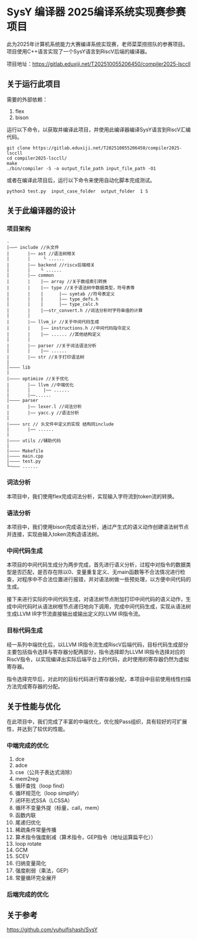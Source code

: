 # SysY 编译器 2025编译系统实现赛参赛项目

此为2025年计算机系统能力大赛编译系统实现赛，老师菜菜捞捞队的参赛项目。 项目使用C++语言实现了一个SysY语言到RiscV后端的编译器。

项目地址：https://gitlab.eduxiji.net/T202510055206450/compiler2025-lsccll

## 关于运行此项目

需要的外部依赖：
1. flex
2. bison

运行以下命令，以获取并编译此项目，并使用此编译器编译SysY语言到RiscV汇编代码。
```
git clone https://gitlab.eduxiji.net/T202510055206450/compiler2025-lsccll
cd compiler2025-lsccll/
make
./bin/compiler -S -o output_file_path input_file_path -O1
```

或者在编译此项目后，运行以下命令来使用自动化脚本完成测试。

```
python3 test.py  input_case_folder  output_folder  1 S
```


## 关于此编译器的设计

### 项目架构
```
.
|——─ include //头文件
|       |—— ast //语法树相关
|       |     └ ......
|       |—— backend //riscv后端相关
|       |    └ ......
|       |—— common 
|       |    |—— array //关于数组索引转换 
|       |    |—— type //关于语法树中数据类型，符号表等
|       |    |      |—— symtab //符号表定义
|       |    |      |—— type_defs.h
|       |    |      |—— type_calc.h
|       |    |——str_convert.h //词法分析时字符串值的计算
|       |
|       |—— llvm_ir //关于中间代码生成
|       |    |—— instructions.h //中间代码指令定义
|       |    |—— ...... //其他结构定义
|       |       
|       |—— parser //关于词法语法分析
|       |    |—— ......
|       |—— str //关于打印语法树
|
│———— lib
|
|———— optimize //关于优化
|       |—— llvm //中端优化
|       |     |—— ......
|       |——......
|———— parser
|       |—— lexer.l //词法分析
|       |—— yacc.y //语法分析
|
|———— src // 头文件中定义的实现 结构同include
|       |—— ......
| 
|———— utils //辅助代码
|
|———— Makefile
|———— main.cpp
|———— test.py
└─——— ......
```

### 词法分析
本项目中，我们使用flex完成词法分析，实现输入字符流到token流的转换。

### 语法分析
本项目中，我们使用bison完成语法分析，通过产生式的语义动作创建语法树节点并连接，实现由输入token流构造语法树。

### 中间代码生成
本项目的中间代码生成分为两步完成，首先进行语义分析，过程中对指令的数据类型是否匹配，是否存在除以0、变量重复定义、无main函数等不合法情况进行检查，对程序中不合法位置进行报错，并对语法树做一些预处理，以方便中间代码的生成。

接下来进行实际的中间代码生成，对语法树节点附加打印中间代码的语义动作，生成中间代码时从语法树根节点递归地向下调用，完成中间代码生成，实现从语法树生成LLVM IR字节流直接输出或输出定义的LLVM IR指令流。


### 目标代码生成
经一系列中端优化后，以LLVM IR指令流生成RiscV后端代码，目标代码生成部分主要包括指令选择与寄存器分配两部分，指令选择即为LLVM IR指令选择对应的RiscV指令，以实现编译出实际后端平台上的代码，此时使用的寄存器仍然为虚拟寄存器。

指令选择完毕后，对此时的目标代码进行寄存器分配，本项目中目前使用线性扫描方法完成寄存器的分配。

## 关于性能与优化

在此项目中，我们完成了丰富的中端优化，优化按Pass组织，具有较好的可扩展性，并达到了较优的性能。

### 中端完成的优化
1. dce
2. adce
3. cse（公共子表达式消除）
4. mem2reg
5. 循环查找（loop find）
6. 循环规范化（loop simplify）
7. 闭环形式SSA（LCSSA）
8. 循环不变量外提（标量，call，mem）
9. 函数内联
10. 尾递归优化
11. 稀疏条件常量传播
12. 算术指令强度削减（算术指令，GEP指令（地址运算扁平化））
13. loop rotate
14. GCM
15. SCEV
16. 归纳变量简化
17. 强度削弱（乘法，GEP）
18. 常量循环完全展开

### 后端完成的优化

## 关于参考

https://github.com/yuhuifishash/SysY
